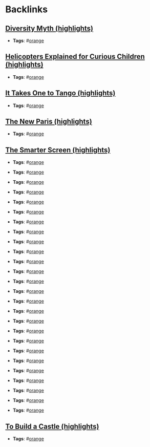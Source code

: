 
# Backlinks
## [Diversity Myth (highlights)](<Diversity Myth (highlights).md>)
- **Tags**: #[orange](<orange.md>)

## [Helicopters Explained for Curious Children (highlights)](<Helicopters Explained for Curious Children (highlights).md>)
- **Tags**: #[orange](<orange.md>)

## [It Takes One to Tango (highlights)](<It Takes One to Tango (highlights).md>)
- **Tags**: #[orange](<orange.md>)

## [The New Paris (highlights)](<The New Paris (highlights).md>)
- **Tags**: #[orange](<orange.md>)

## [The Smarter Screen (highlights)](<The Smarter Screen (highlights).md>)
- **Tags**: #[orange](<orange.md>)

- **Tags**: #[orange](<orange.md>)

- **Tags**: #[orange](<orange.md>)

- **Tags**: #[orange](<orange.md>)

- **Tags**: #[orange](<orange.md>)

- **Tags**: #[orange](<orange.md>)

- **Tags**: #[orange](<orange.md>)

- **Tags**: #[orange](<orange.md>)

- **Tags**: #[orange](<orange.md>)

- **Tags**: #[orange](<orange.md>)

- **Tags**: #[orange](<orange.md>)

- **Tags**: #[orange](<orange.md>)

- **Tags**: #[orange](<orange.md>)

- **Tags**: #[orange](<orange.md>)

- **Tags**: #[orange](<orange.md>)

- **Tags**: #[orange](<orange.md>)

- **Tags**: #[orange](<orange.md>)

- **Tags**: #[orange](<orange.md>)

- **Tags**: #[orange](<orange.md>)

- **Tags**: #[orange](<orange.md>)

- **Tags**: #[orange](<orange.md>)

- **Tags**: #[orange](<orange.md>)

- **Tags**: #[orange](<orange.md>)

- **Tags**: #[orange](<orange.md>)

- **Tags**: #[orange](<orange.md>)

- **Tags**: #[orange](<orange.md>)

## [To Build a Castle (highlights)](<To Build a Castle (highlights).md>)
- **Tags**: #[orange](<orange.md>)

